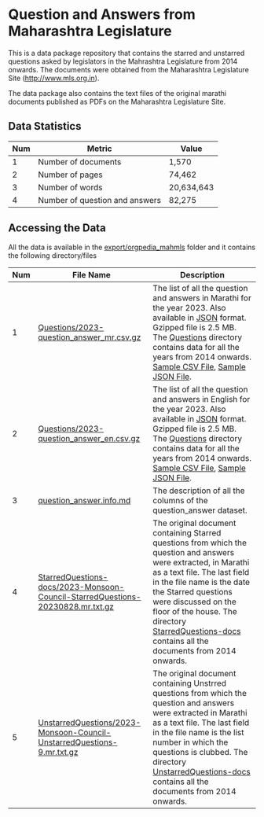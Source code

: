 # Question and Answers from Maharashtra Legislature

This is a data package repository that contains the starred and
unstarred questions asked by legislators in the Mahrashtra Legislature
from 2014 onwards. The documents were obtained from the
Maharashtra Legislature Site (http://www.mls.org.in).

The data package also contains the text files of the original marathi
documents published as PDFs on the Maharashtra Legislature Site.

## Data Statistics

| **Num** | **Metric**                     | **Value**   |
| ------- | ------------------------------ | ----------- |
| 1       | Number of documents            |       1,570 |
| 2       | Number of pages                |      74,462 |
| 3       | Number of words                |  20,634,643 |
| 4       | Number of question and answers |      82,275 |

## Accessing the Data

All the data is available in the [export/orgpedia_mahmls](export/orgpedia_mahmls/) folder and it contains the following directory/files

| **Num** | **File Name**                                                                  | **Description**                                                                                                                                                                                                                             |
| ---------- | ------------------------------------------------------------------------------ | ------------------------------------------------------------------------------------------------------------------------------------------------------------------------------------------------------------------------------------------- |
| 1          | [Questions/2023-question_answer_mr.csv.gz](export/orgpedia_mahmls/Questions/2023-question_answer_mr.csv.gz) | The list of all the question and answers in Marathi for the year 2023. Also available in [JSON](export/orgpedia_mahmls/Questions/2023-question_answer_mr.json.gz) format. Gzipped file is 2.5 MB. The [Questions](export/orgpedia_mahmls/Questions) directory contains data for all the years from 2014 onwards. [Sample CSV File](export/orgpedia_mahmls/question_answer_mr_sample.csv), [Sample JSON File](export/orgpedia_mahmls/question_answer_mr_sample.json).                                     |
| 2          | [Questions/2023-question_answer_en.csv.gz](export/orgpedia_mahmls/Questions/2023-question_answer_en.csv.gz) | The list of all the question and answers in English for the year 2023. Also available in [JSON](export/orgpedia_mahmls/Questions/2023-question_answer_mr.json.gz) format. Gzipped file is 2.5 MB. The [Questions](export/orgpedia_mahmls/Questions) directory contains data for all the years from 2014 onwards. [Sample CSV File](export/orgpedia_mahmls/question_answer_en_sample.csv), [Sample JSON File](export/orgpedia_mahmls/question_answer_en_sample.json).                                     |
| 3          | [question_answer.info.md](export/orgpedia_mahmls/question_answer.info.md)                                   | The description of all the columns of the question_answer dataset.                                                                                                                                                                          |
| 4          | [StarredQuestions-docs/2023-Monsoon-Council-StarredQuestions-20230828.mr.txt.gz](export/orgpedia_mahmls/StarredQuestions-docs/2023-Monsoon-Council-StarredQuestions-20230828.mr.txt.gz) | The original document containing Starred questions from which the question and answers were extracted, in Marathi as a text file. The last field in the file name is the date the Starred questions were discussed on the floor of the house. The directory [StarredQuestions-docs](export/orgpedia_mahmls/StarredQuestions-docs) contains all the documents from 2014 onwards.  |
| 5          | [UnstarredQuestions/2023-Monsoon-Council-UnstarredQuestions-9.mr.txt.gz](export/orgpedia_mahmls/UnstarredQuestions-docs/2023-Monsoon-Council-UnstarredQuestions-9.mr.txt.gz)         | The original document containing Unstrred questions from which the question and answers were extracted in Marathi as a text file. The last field in the file name is the list number in which the questions is clubbed. The directory [UnstarredQuestions-docs](export/orgpedia_mahmls/UnstarredQuestions-docs) contains all the documents from 2014 onwards.                    |
